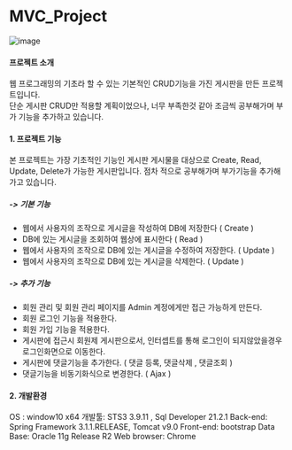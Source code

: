 # MVC_Project
![image](https://user-images.githubusercontent.com/90433847/152989830-d521026e-6486-4fa0-969b-bcc41d443045.png)
#### 프로젝트 소개
   웹 프로그래밍의 기초라 할 수 있는 기본적인  CRUD기능을 가진 게시판을 만든 프로젝트입니다. <br/>
   단순 게시판 CRUD만 적용할 계획이었으나, 너무 부족한것 같아 조금씩 공부해가며 부가 기능을 추가하고 있습니다.
   

#### 1. 프로젝트 기능
  본 프로젝트는 가장 기초적인 기능인 게시판 게시물을 대상으로 Create, Read, Update, Delete가 가능한 게시판입니다. 
  점차 적으로 공부해가며 부가기능을 추가해 가고 있습니다.
  
##### -> 기본 기능
 + 웹에서 사용자의 조작으로 게시글을 작성하여 DB에 저장한다 ( Create )
 + DB에 있는 게시글을 조회하여 웹상에 표시한다 ( Read )
 + 웹에서 사용자의 조작으로 DB에 있는 게시글을 수정하여 저장한다. ( Update )
 + 웹에서 사용자의 조작으로 DB에 있는 게시글을 삭제한다. ( Update )
 
##### -> 추가 기능
 + 회원 관리 및 회원 관리 페이지를 Admin 계정에게만 접근 가능하게 만든다.
 + 회원 로그인 기능을 적용한다.
 + 회원 가입 기능을 적용한다.
 + 게시판에 접근시 회원제 게시판으로서, 인터셉트를 통해 로그인이 되지않았을경우 로그인화면으로 이동한다.
 + 게시판에 댓글기능을 추가한다. ( 댓글 등록, 댓글삭제 , 댓글조회 )
 + 댓글기능을 비동기화식으로 변경한다. ( Ajax )
 
 #### 2. 개발환경
  OS : window10 x64
  개발툴: STS3 3.9.11 , Sql Developer 21.2.1 
  Back-end: Spring Framework 3.1.1.RELEASE, Tomcat v9.0
  Front-end: bootstrap 
  Data Base: Oracle 11g Release R2
  Web browser: Chrome
